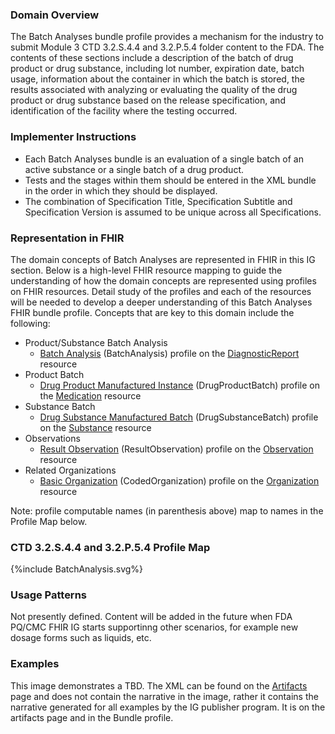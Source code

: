 ### Domain Overview

The Batch Analyses bundle profile provides a mechanism for the industry to submit Module 3 CTD 3.2.S.4.4 and 3.2.P.5.4 folder content to the FDA. The contents of these sections include a description of the batch of drug product or drug substance, including lot number, expiration date, batch usage, information about the container in which the batch is stored, the results associated with analyzing or evaluating the quality of the drug product or drug substance based on the release specification, and identification of the facility where the testing occurred.

### Implementer Instructions

* Each Batch Analyses bundle is an evaluation of a single batch of an active substance or a single batch of a drug product.
* Tests and the stages within them should be entered in the XML bundle in the order in which they should be displayed.
* The combination of Specification Title, Specification Subtitle and Specification Version is assumed to be unique across all Specifications.

### Representation in FHIR

The domain concepts of Batch Analyses are represented in FHIR in this IG section. Below is a high-level FHIR resource mapping to guide the understanding of how the domain concepts are represented using profiles on FHIR resources. Detail study of the profiles and each of the resources will be needed to develop a deeper understanding of this Batch Analyses FHIR bundle profile. Concepts that are key to this domain include the following:

* Product/Substance Batch Analysis
  * [Batch Analysis](StructureDefinition-pqcmc-batch-analysis.html) (BatchAnalysis) profile on the [DiagnosticReport](https://hl7.org/fhir/R5/diagnosticreport.html) resource
* Product Batch
  * [Drug Product Manufactured Instance](StructureDefinition-pqcmc-drug-product-instance.html) (DrugProductBatch) profile on the [Medication](https://hl7.org/fhir/R5/medication.html) resource
* Substance Batch
  * [Drug Substance Manufactured Batch](StructureDefinition-pqcmc-drug-substance-batch.html) (DrugSubstanceBatch) profile on the [Substance](https://hl7.org/fhir/R5/substance.html) resource
* Observations
  * [Result Observation](StructureDefinition-pq-result-observation.html) (ResultObservation) profile on the [Observation](https://hl7.org/fhir/R5/observation.html) resource
* Related Organizations
  * [Basic Organization](StructureDefinition-cmc-organization.html) (CodedOrganization) profile on the [Organization](http://hl7.org/fhir/R5/organization.html) resource


Note: profile computable names (in parenthesis above) map to names in the Profile Map below.

### CTD 3.2.S.4.4 and 3.2.P.5.4 Profile Map

<div style="width: 1200px;">{%include BatchAnalysis.svg%}</div>

### Usage Patterns

Not presently defined. Content will be added in the future when FDA PQ/CMC FHIR IG starts supportinng other scenarios, for example new dosage forms such as liquids, etc.

### Examples

This image demonstrates a TBD. The XML can be found on the [Artifacts](artifacts.html) page and does not contain the narrative in the image, rather it contains the narrative generated for all examples by the IG publisher program. It is on the artifacts page and in the Bundle profile.